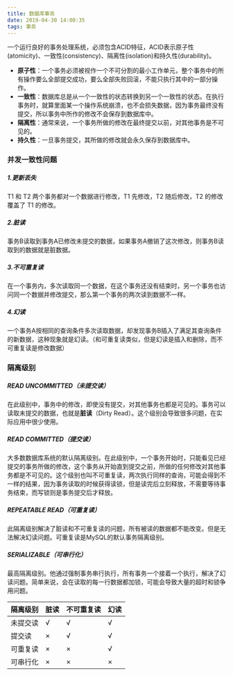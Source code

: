 ```yaml
---
title: 数据库事务
date: 2019-04-30 14:00:35
tags: 事务
---
```


一个运行良好的事务处理系统，必须包含ACID特征，ACID表示原子性(atomicity)、一致性(consistency)、隔离性(isolation)和持久性(durability)。

* **原子性**：一个事务必须被视作一个不可分割的最小工作单元，整个事务中的所有操作要么全部提交成功，要么全部失败回滚，不能只执行其中的一部分操作。
* **一致性**：数据库总是从一个一致性的状态转换到另一个一致性的状态。在执行事务时，就算里面某一个操作系统崩溃，也不会损失数据，因为事务最终没有提交，所以事务中所作的修改不会保存到数据库中。
* **隔离性**：通常来说，一个事务所做的修改在最终提交以前，对其他事务是不可见的。
* **持久性**：一旦事务提交，其所做的修改就会永久保存到数据库中。

### 并发一致性问题

##### 1.更新丢失

T1 和 T2 两个事务都对一个数据进行修改，T1 先修改，T2 随后修改，T2 的修改覆盖了 T1 的修改。

##### 2.脏读

事务B读取到事务A已修改未提交的数据，如果事务A撤销了这次修改，则事务B读取到的数据就是脏数据。

##### 3.不可重复读

在一个事务内，多次读取同一个数据，在这个事务还没有结束时，另一个事务也访问同一个数据并修改提交，那么第一个事务的两次读到数据不一样。

##### 4.幻读

一个事务A按相同的查询条件多次读取数据，却发现事务B插入了满足其查询条件的新数据，这种现象就是幻读。（和可重复读类似，但是幻读是插入和删除，而不可重复读是修改数据）

### 隔离级别

##### READ UNCOMMITTED（未提交读）

在此级别中，事务中的修改，即使没有提交，对其他事务也都是可见的。事务可以读取未提交的数据，也就是**脏读**（Dirty Read）。这个级别会导致很多问题，在实际应用中很少使用。

##### READ COMMITTED（提交读）

大多数数据库系统的默认隔离级别。在此级别中，一个事务开始时，只能看见已经提交的事务所做的修改，这个事务从开始直到提交之前，所做的任何修改对其他事务都是不可见的。这个级别也叫不可重复读，两次执行同样的查询，可能会得到不一样的结果，因为事务读取的时候获得读锁，但是读完后立刻释放，不需要等待事务结束，而写锁则是事务提交后才释放。

##### REPEATABLE READ（可重复读）

此隔离级别解决了脏读和不可重复读的问题，所有被读的数据都不能改变。但是无法解决幻读问题。可重复读是MySQL的默认事务隔离级别。

##### SERIALIZABLE（可串行化）

最高隔离级别。他通过强制事务串行执行，所有事务一个接着一个执行，解决了幻读问题。简单来说，会在读取的每一行数据都加锁，可能会导致大量的超时和锁争用问题。

隔离级别|脏读|不可重复读|幻读
---|---|---|---
未提交读|√|√|√
提交读|×|√|√
可重复读|×|×|√
可串行化|×|×|×
